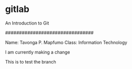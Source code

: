 # gitlab
An Introduction to Git 

################################

Name: Tavonga P. Mapfumo
Class: Information Technology 

I am currently making a change 

This is to test the branch 
